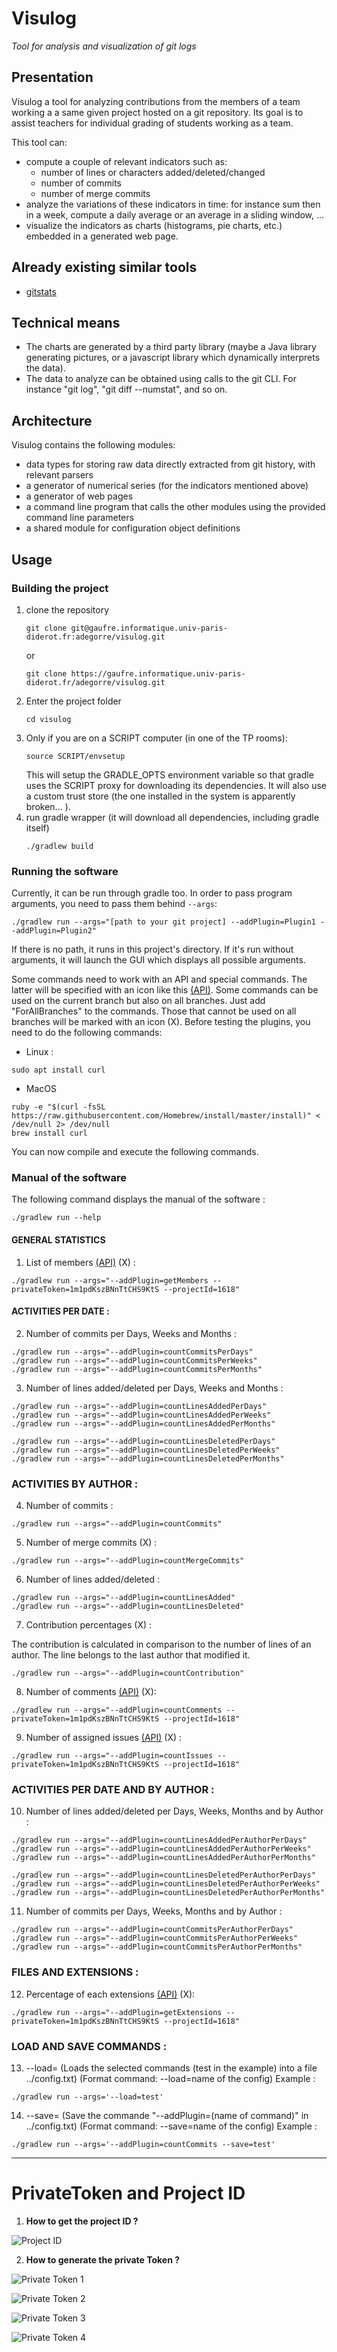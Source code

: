 # Visulog

*Tool for analysis and visualization of git logs*

## Presentation

Visulog a tool for analyzing contributions from the members of a team working a a same given project hosted on a git repository. Its goal is to assist teachers for individual grading of students working as a team.

This tool can:

- compute a couple of relevant indicators such as:
  - number of lines or characters added/deleted/changed
  - number of commits
  - number of merge commits
- analyze the variations of these indicators in time: for instance sum then in a week, compute a daily average or an average in a sliding window, ...
- visualize the indicators as charts (histograms, pie charts, etc.) embedded in a generated web page.

## Already existing similar tools

- [gitstats](https://pypi.org/project/gitstats/) 

## Technical means

- The charts are generated by a third party library (maybe a Java library generating pictures, or a javascript library which dynamically interprets the data).
- The data to analyze can be obtained using calls to the git CLI. For instance "git log", "git diff --numstat", and so on.

## Architecture

Visulog contains the following modules:

- data types for storing raw data directly extracted from git history, with relevant parsers
- a generator of numerical series (for the indicators mentioned above)
- a generator of web pages
- a command line program that calls the other modules using the provided command line parameters
- a shared module for configuration object definitions

## Usage

### Building the project

1. clone the repository
    ```
    git clone git@gaufre.informatique.univ-paris-diderot.fr:adegorre/visulog.git
    ```
   or
    ```
    git clone https://gaufre.informatique.univ-paris-diderot.fr/adegorre/visulog.git
    ```
2. Enter the project folder
    ```
    cd visulog
    ```
3. Only if you are on a SCRIPT computer (in one of the TP rooms):
    ```
    source SCRIPT/envsetup
    ```
    This will setup the GRADLE_OPTS environment variable so that gradle uses the SCRIPT proxy for downloading its dependencies. It will also use a custom trust store (the one installed in the system is apparently broken... ).
4. run gradle wrapper (it will download all dependencies, including gradle itself)
    ```
    ./gradlew build
    ```
    
### Running the software

Currently, it can be run through gradle too. In order to pass program arguments, you need to pass them behind `--args`:
```
./gradlew run --args="[path to your git project] --addPlugin=Plugin1 --addPlugin=Plugin2"
```
If there is no path, it runs in this project's directory.
If it's run without arguments, it will launch the GUI which displays all possible arguments.

Some commands need to work with an API and special commands. The latter will be specified with an icon like this [(API)](README.md#privatetoken-and-project-id).
Some commands can be used on the current branch but also on all branches. Just add "ForAllBranches" to the commands. Those that cannot be used on all branches will be marked with an icon (X).
Before testing the plugins, you need to do the following commands:

- Linux :
```
sudo apt install curl
```

- MacOS
```
ruby -e "$(curl -fsSL https://raw.githubusercontent.com/Homebrew/install/master/install)" < /dev/null 2> /dev/null
brew install curl
```
You can now compile and execute the following commands.


### Manual of the software

The following command displays the manual of the software :
```
./gradlew run --help
```

#### GENERAL STATISTICS

1. List of members [(API)](README.md#privatetoken-and-project-id) (X) :

```
./gradlew run --args="--addPlugin=getMembers --privateToken=1m1pdKszBNnTtCHS9KtS --projectId=1618"
```

#### ACTIVITIES PER DATE :

2. Number of commits per Days, Weeks and Months :

```
./gradlew run --args="--addPlugin=countCommitsPerDays"
./gradlew run --args="--addPlugin=countCommitsPerWeeks"
./gradlew run --args="--addPlugin=countCommitsPerMonths"
```

3. Number of lines added/deleted per Days, Weeks and Months :

```
./gradlew run --args="--addPlugin=countLinesAddedPerDays"
./gradlew run --args="--addPlugin=countLinesAddedPerWeeks"
./gradlew run --args="--addPlugin=countLinesAddedPerMonths"

./gradlew run --args="--addPlugin=countLinesDeletedPerDays"
./gradlew run --args="--addPlugin=countLinesDeletedPerWeeks"
./gradlew run --args="--addPlugin=countLinesDeletedPerMonths"
```

### ACTIVITIES BY AUTHOR :

4. Number of commits :

```
./gradlew run --args="--addPlugin=countCommits"
```

5. Number of merge commits (X) :

```
./gradlew run --args="--addPlugin=countMergeCommits"
```

6. Number of lines added/deleted :

```
./gradlew run --args="--addPlugin=countLinesAdded"
./gradlew run --args="--addPlugin=countLinesDeleted"
```

7. Contribution percentages (X) :

The contribution is calculated in comparison to the number of lines of an author. The line belongs to the last author that modified it.

```
./gradlew run --args="--addPlugin=countContribution"
```

8. Number of comments [(API)](README.md#privatetoken-and-project-id) (X):

```
./gradlew run --args="--addPlugin=countComments --privateToken=1m1pdKszBNnTtCHS9KtS --projectId=1618"
```

9. Number of assigned issues [(API)](README.md#privatetoken-and-project-id) (X) :

```
./gradlew run --args="--addPlugin=countIssues --privateToken=1m1pdKszBNnTtCHS9KtS --projectId=1618"
```

### ACTIVITIES PER DATE AND BY AUTHOR :

10. Number of lines added/deleted per Days, Weeks, Months and by Author :

```
./gradlew run --args="--addPlugin=countLinesAddedPerAuthorPerDays"
./gradlew run --args="--addPlugin=countLinesAddedPerAuthorPerWeeks"
./gradlew run --args="--addPlugin=countLinesAddedPerAuthorPerMonths"

./gradlew run --args="--addPlugin=countLinesDeletedPerAuthorPerDays"
./gradlew run --args="--addPlugin=countLinesDeletedPerAuthorPerWeeks"
./gradlew run --args="--addPlugin=countLinesDeletedPerAuthorPerMonths"
```

11. Number of commits per Days, Weeks, Months and by Author :

```
./gradlew run --args="--addPlugin=countCommitsPerAuthorPerDays"
./gradlew run --args="--addPlugin=countCommitsPerAuthorPerWeeks"
./gradlew run --args="--addPlugin=countCommitsPerAuthorPerMonths"
```

### FILES AND EXTENSIONS :

12. Percentage of each extensions [(API)](README.md#privatetoken-and-project-id) (X):

```
./gradlew run --args="--addPlugin=getExtensions --privateToken=1m1pdKszBNnTtCHS9KtS --projectId=1618"
```

### LOAD AND SAVE COMMANDS :

13. --load= (Loads the selected commands (test in the example) into a file ../config.txt)
(Format command: --load=name of the config)
Example : 
```
./gradlew run --args='--load=test'
```

14. --save= (Save the commande "--addPlugin=(name of command)" in ../config.txt)
(Format command: --save=name of the config)
Example : 
```
./gradlew run --args='--addPlugin=countCommits --save=test'
```

-----------------------------------------------------------------------------------------------------------------------------
#  PrivateToken and Project ID

1. **How to get the project ID ?**

![Project ID](https://gaufre.informatique.univ-paris-diderot.fr/badaoui/visulog/raw/a8a33523c3a68afcf405a4fb400127e06a6b54bf/images/ID.png)

2. **How to generate the private Token ?**

![Private Token 1](https://gaufre.informatique.univ-paris-diderot.fr/badaoui/visulog/raw/a8a33523c3a68afcf405a4fb400127e06a6b54bf/images/PrivateToken1.png)

![Private Token 2](https://gaufre.informatique.univ-paris-diderot.fr/badaoui/visulog/raw/a8a33523c3a68afcf405a4fb400127e06a6b54bf/images/PrivateToken2.png)

![Private Token 3](https://gaufre.informatique.univ-paris-diderot.fr/badaoui/visulog/raw/a8a33523c3a68afcf405a4fb400127e06a6b54bf/images/PrivateToken3.png)

![Private Token 4](https://gaufre.informatique.univ-paris-diderot.fr/badaoui/visulog/raw/a8a33523c3a68afcf405a4fb400127e06a6b54bf/images/PrivateToken4.png)

